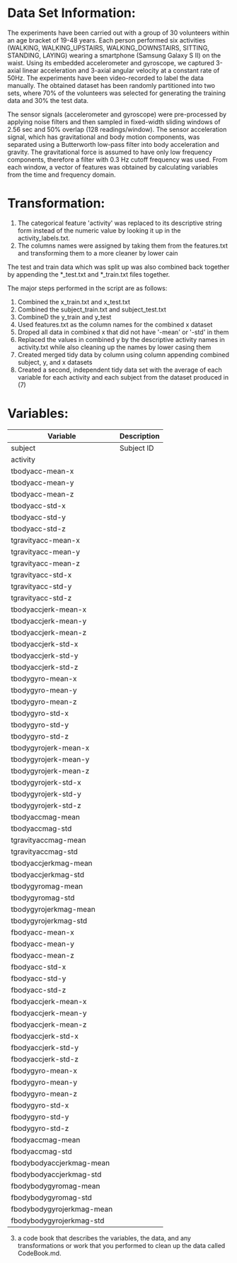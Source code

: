Data Set Information:
================================================

The experiments have been carried out with a group of 30 volunteers within an age bracket of 19-48 years.
Each person performed six activities (WALKING, WALKING_UPSTAIRS, WALKING_DOWNSTAIRS, SITTING, STANDING, LAYING) wearing a smartphone (Samsung Galaxy S II) on the waist.
Using its embedded accelerometer and gyroscope, we captured 3-axial linear acceleration and 3-axial angular velocity at a constant rate of 50Hz.
The experiments have been video-recorded to label the data manually.
The obtained dataset has been randomly partitioned into two sets, where 70% of the volunteers was selected for generating the training data and 30% the test data.

The sensor signals (accelerometer and gyroscope) were pre-processed by applying noise filters and then sampled in fixed-width sliding windows of 2.56 sec and 50% overlap (128 readings/window).
The sensor acceleration signal, which has gravitational and body motion components, was separated using a Butterworth low-pass filter into body acceleration and gravity.
The gravitational force is assumed to have only low frequency components, therefore a filter with 0.3 Hz cutoff frequency was used.
From each window, a vector of features was obtained by calculating variables from the time and frequency domain.

Transformation:
================================================

1. The categorical feature 'activity' was replaced to its descriptive string form instead of the numeric value by looking it up in the activity_labels.txt.
2. The columns names were assigned by taking them from the features.txt and transforming them to a more cleaner by lower cain

The test and train data which was split up was also combined back together by appending the *_test.txt and *_train.txt files together.

The major steps performed in the script are as follows:

1. Combined the x_train.txt and x_test.txt
2. Combined the subject_train.txt and subject_test.txt
3. CombineD the y_train and y_test
4. Used features.txt as the column names for the combined x dataset
5. Droped all data in combined x that did not have '-mean' or '-std' in them
6. Replaced the values in combined y by the descriptive activity names in activity.txt while also cleaning up the names by lower casing them
7. Created merged tidy data by column using column appending combined subject, y, and x datasets
8. Created a second, independent tidy data set with the average of each variable for each activity and each subject from the dataset produced in (7)


Variables:
================================================

| Variable | Description
-----------|-------------
| subject | Subject ID
| activity |
| tbodyacc-mean-x |
| tbodyacc-mean-y |
| tbodyacc-mean-z |
| tbodyacc-std-x |
| tbodyacc-std-y |
| tbodyacc-std-z |
| tgravityacc-mean-x |
| tgravityacc-mean-y |
| tgravityacc-mean-z |
| tgravityacc-std-x |
| tgravityacc-std-y |
| tgravityacc-std-z |
| tbodyaccjerk-mean-x |
| tbodyaccjerk-mean-y |
| tbodyaccjerk-mean-z |
| tbodyaccjerk-std-x |
| tbodyaccjerk-std-y |
| tbodyaccjerk-std-z |
| tbodygyro-mean-x |
| tbodygyro-mean-y |
| tbodygyro-mean-z |
| tbodygyro-std-x |
| tbodygyro-std-y |
| tbodygyro-std-z |
| tbodygyrojerk-mean-x |
| tbodygyrojerk-mean-y |
| tbodygyrojerk-mean-z |
| tbodygyrojerk-std-x |
| tbodygyrojerk-std-y |
| tbodygyrojerk-std-z |
| tbodyaccmag-mean |
| tbodyaccmag-std |
| tgravityaccmag-mean |
| tgravityaccmag-std |
| tbodyaccjerkmag-mean |
| tbodyaccjerkmag-std |
| tbodygyromag-mean |
| tbodygyromag-std |
| tbodygyrojerkmag-mean |
| tbodygyrojerkmag-std |
| fbodyacc-mean-x |
| fbodyacc-mean-y |
| fbodyacc-mean-z |
| fbodyacc-std-x |
| fbodyacc-std-y |
| fbodyacc-std-z |
| fbodyaccjerk-mean-x |
| fbodyaccjerk-mean-y |
| fbodyaccjerk-mean-z |
| fbodyaccjerk-std-x |
| fbodyaccjerk-std-y |
| fbodyaccjerk-std-z |
| fbodygyro-mean-x |
| fbodygyro-mean-y |
| fbodygyro-mean-z |
| fbodygyro-std-x |
| fbodygyro-std-y |
| fbodygyro-std-z |
| fbodyaccmag-mean |
| fbodyaccmag-std |
| fbodybodyaccjerkmag-mean |
| fbodybodyaccjerkmag-std |
| fbodybodygyromag-mean |
| fbodybodygyromag-std |
| fbodybodygyrojerkmag-mean |
| fbodybodygyrojerkmag-std |



3. a code book that describes the variables, the data, and any transformations or work that you performed to clean up the data called CodeBook.md.

